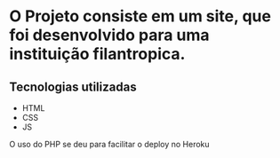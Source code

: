 # O Projeto consiste em um site, que foi desenvolvido para uma instituição filantropica.

## Tecnologias utilizadas
- HTML
- CSS
- JS

O uso do PHP se deu para facilitar o deploy no Heroku
